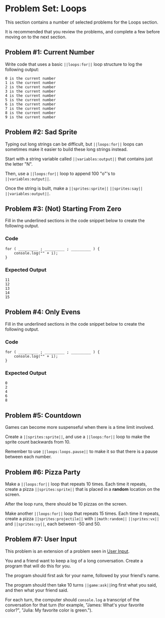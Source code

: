 # Problem Set: Loops

This section contains a number of selected problems for the Loops section.

It is recommended that you review the problems, and complete a few before moving on to the next section.

## Problem #1: Current Number

Write code that uses a basic ``||loops:for||`` loop structure to log the following output:

```
0 is the current number
1 is the current number
2 is the current number
3 is the current number
4 is the current number
5 is the current number
6 is the current number
7 is the current number
8 is the current number
9 is the current number
```

## Problem #2: Sad Sprite

Typing out long strings can be difficult, but ``||loops:for||`` loops can sometimes make it easier to build these long strings instead.

Start with a string variable called ``||variables:output||`` that contains just the letter "N".

Then, use a ``||loops:for||`` loop to append 100 "o"'s to ``||variables:output||``.

Once the string is built, make a ``||sprites:sprite||`` ``||sprites:say||`` ``||variables:output||``.

## Problem #3: (Not) Starting From Zero

Fill in the underlined sections in the code snippet below to create the following output.

### Code

```typescript-ignore
for ( _________ ; _________ ; _________ ) {
    console.log("" + i);
} 
```

### Expected Output

```
11
12
13
14
15
```

## Problem #4: Only Evens

Fill in the underlined sections in the code snippet below to create the following output.

### Code

```typescript-ignore
for ( _________ ; _________ ; _________ ) {
    console.log("" + i);
} 
```

### Expected Output

```
0
2
4
6
8
```

## Problem #5: Countdown

Games can become more suspenseful when there is a time limit involved.

Create a ``||sprites:sprite||``, and use a ``||loops:for||`` loop to make the sprite count backwards from 10.

Remember to use ``||loops:loops.pause||`` to make it so that there is a pause between each number.

## Problem #6: Pizza Party

Make a ``||loops:for||`` loop that repeats 10 times. Each time it repeats, create a pizza ``||sprites:sprite||`` that is placed in a **random** location on the screen. 

After the loop runs, there should be 10 pizzas on the screen.

Make another ``||loops:for||`` loop that repeats 15 times. Each time it repeats, create a pizza ``||sprites:projectile||`` with ``||math:random||`` ``||sprites:vx||`` and ``||sprites:vy||``, each between -50 and 50.

## Problem #7: User Input

This problem is an extension of a problem seen in [User Input](/courses/csintro3/intro/user-input-problems).

You and a friend want to keep a log of a long conversation. Create a program that will do this for you.

The program should first ask for your name, followed by your friend's name.

The program should then take 10 turns ``||game:ask||``ing first what you said, and then what your friend said.

For each turn, the computer should ``console.log`` a transcript of the conversation for that turn (for example, "James: What's your favorite color?", "Julia: My favorite color is green."). 
